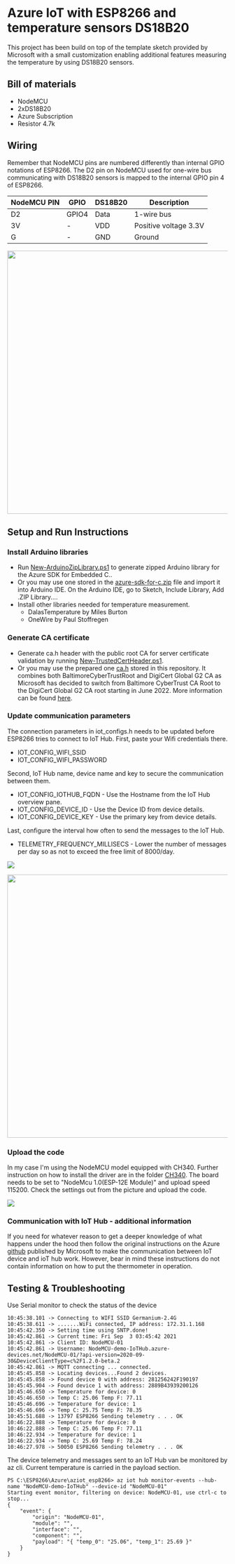 # Azure IoT with ESP8266 and temperature sensors DS18B20
This project has been build on top of the template sketch provided by Microsoft with a small customization enabling additional features measuring the temperature by using DS18B20 sensors.   

## Bill of materials
- NodeMCU
- 2xDS18B20
- Azure Subscription
- Resistor 4.7k

## Wiring

Remember that NodeMCU pins are numbered differently than internal GPIO notations of ESP8266. The D2 pin on NodeMCU used for one-wire bus communicating with DS18B20 sensors is mapped to the internal GPIO pin 4 of ESP8266.

| NodeMCU PIN      | GPIO | DS18B20 | Description |
| ----------- | ----------- | -----|-----|
| D2      | GPIO4       |  Data | 1-wire bus |
| 3V   | -        | VDD | Positive voltage 3.3V |
| G | - | GND | Ground |


<img src="https://github.com/czpene1/ESP8266/blob/master/Azure/aziot_esp8266_ds18b20/docs/breadboard.png" width="600">

## Setup and Run Instructions

### Install Arduino libraries
- Run [New-ArduinoZipLibrary.ps1](files/New-ArduinoZipLibrary.ps1) to generate zipped Arduino library for the Azure SDK for Embedded C..
- Or you may use one stored in the [azure-sdk-for-c.zip](files/azure-sdk-for-c.zip) file and import it into Arduino IDE. On the Arduino IDE, go to Sketch, Include Library, Add .ZIP Library....
- Install other libraries needed for temperature measurement. 
  - DalasTemperature by Miles Burton
  - OneWire by Paul Stoffregen

### Generate CA certificate
- Generate ca.h header with the public root CA for server certificate validation by running [New-TrustedCertHeader.ps1](files/New-TrustedCertHeader.ps1).
- Or you may use the prepared one [ca.h](ca.h) stored in this repository. It combines both BaltimoreCyberTrustRoot and DigiCert Global G2 CA as Microsoft has decided to switch from Baltimore CyberTrust CA Root to the DigiCert Global G2 CA root starting in June 2022. More information can be found [here](
https://techcommunity.microsoft.com/t5/internet-of-things/azure-iot-tls-critical-changes-are-almost-here-and-why-you/ba-p/2393169).

### Update communication parameters

The connection parameters in iot_configs.h needs to be updated before ESP8266 tries to connect to IoT Hub. 
First, paste your Wifi credentials there. 
- IOT_CONFIG_WIFI_SSID
- IOT_CONFIG_WIFI_PASSWORD

Second, IoT Hub name, device name and key to secure the communication between them.
- IOT_CONFIG_IOTHUB_FQDN - Use the Hostname from the IoT Hub overview pane.
- IOT_CONFIG_DEVICE_ID - Use the Device ID from device details.
- IOT_CONFIG_DEVICE_KEY - Use the primary key from device details.

Last, configure the interval how often to send the messages to the IoT Hub. 
- TELEMETRY_FREQUENCY_MILLISECS - Lower the number of messages per day so as not to exceed the free limit of 8000/day.


![](docs/iot_configs.h.png)

<img src="https://github.com/czpene1/ESP8266/blob/master/Azure/aziot_esp8266_ds18b20/docs/primary_key.png" width="600">

### Upload the code
In my case I'm using the NodeMCU model equipped with CH340. Further instruction on how to install the driver are in the folder [CH340](../CH340/Readme.md). 
The board needs to be set to "NodeMcu 1.0(ESP-12E Module)" and upload speed 115200.
Check the settings out from the picture and upload the code.

![](docs/Tools.PNG)


### Communication with IoT Hub - additional information
If you need for whatever reason to get a deeper knowledge of what happens under the hood then follow the original instructions on the Azure [github](https://github.com/Azure/azure-sdk-for-c/tree/main/sdk/samples/iot/aziot_esp8266) published by Microsoft to make the communication between IoT device and ioT hub work.
However, bear in mind these instructions do not contain information on how to put the thermometer in operation.

## Testing & Troubleshooting
Use Serial monitor to check the status of the device 

```
10:45:38.101 -> Connecting to WIFI SSID Germanium-2.4G
10:45:38.611 -> .......WiFi connected, IP address: 172.31.1.168
10:45:42.350 -> Setting time using SNTP.done!
10:45:42.861 -> Current time: Fri Sep  3 03:45:42 2021
10:45:42.861 -> Client ID: NodeMCU-01
10:45:42.861 -> Username: NodeMCU-demo-IoTHub.azure-devices.net/NodeMCU-01/?api-version=2020-09-30&DeviceClientType=c%2F1.2.0-beta.2
10:45:42.861 -> MQTT connecting ... connected.
10:45:45.858 -> Locating devices...Found 2 devices.
10:45:45.858 -> Found device 0 with address: 281256242F190197
10:45:45.904 -> Found device 1 with address: 2889B43939200126
10:45:46.650 -> Temperature for device: 0
10:45:46.650 -> Temp C: 25.06 Temp F: 77.11
10:45:46.696 -> Temperature for device: 1
10:45:46.696 -> Temp C: 25.75 Temp F: 78.35
10:45:51.688 -> 13797 ESP8266 Sending telemetry . . . OK
10:46:22.888 -> Temperature for device: 0
10:46:22.888 -> Temp C: 25.06 Temp F: 77.11
10:46:22.934 -> Temperature for device: 1
10:46:22.934 -> Temp C: 25.69 Temp F: 78.24
10:46:27.978 -> 50050 ESP8266 Sending telemetry . . . OK
```

The device telemetry and messages sent to an IoT Hub van be monitored by az cli. Current temperature is carried in the payload section.   

```
PS C:\ESP8266\Azure\aziot_esp8266> az iot hub monitor-events --hub-name "NodeMCU-demo-IoTHub" --device-id "NodeMCU-01"
Starting event monitor, filtering on device: NodeMCU-01, use ctrl-c to stop...
{
    "event": {
        "origin": "NodeMCU-01",
        "module": "",
        "interface": "",
        "component": "",
        "payload": "{ "temp_0": "25.06", "temp_1": 25.69 }"
    }
}
```



